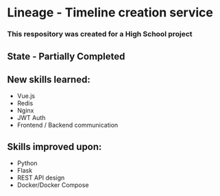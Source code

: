 # Lineage - Timeline creation service
### This respository was created for a High School project
## State - Partially Completed
## New skills learned:
* Vue.js
* Redis
* Nginx
* JWT Auth
* Frontend / Backend communication
## Skills improved upon:
* Python
* Flask
* REST API design
* Docker/Docker Compose
